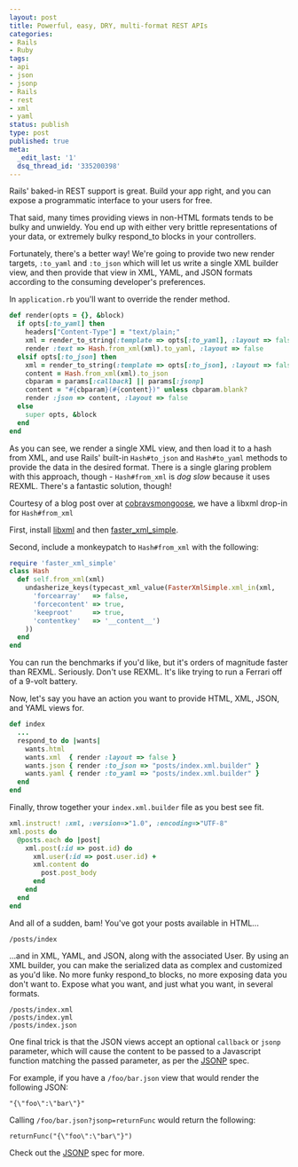 ```yaml
---
layout: post
title: Powerful, easy, DRY, multi-format REST APIs
categories:
- Rails
- Ruby
tags:
- api
- json
- jsonp
- Rails
- rest
- xml
- yaml
status: publish
type: post
published: true
meta:
  _edit_last: '1'
  dsq_thread_id: '335200398'
---
```

Rails' baked-in REST support is great. Build your app right, and you can expose a programmatic interface to your users for free.

That said, many times providing views in non-HTML formats tends to be bulky and unwieldy. You end up with either very brittle representations of your data, or extremely bulky respond_to blocks in your controllers.

Fortunately, there's a better way! We're going to provide two new render targets, `:to_yaml` and `:to_json` which will let us write a single XML builder view, and then provide that view in XML, YAML, and JSON formats according to the consuming developer's preferences.

In `application.rb` you'll want to override the render method.

~~~ruby
def render(opts = {}, &block)
  if opts[:to_yaml] then
    headers["Content-Type"] = "text/plain;"
    xml = render_to_string(:template => opts[:to_yaml], :layout => false)
    render :text => Hash.from_xml(xml).to_yaml, :layout => false
  elsif opts[:to_json] then
    xml = render_to_string(:template => opts[:to_json], :layout => false)
    content = Hash.from_xml(xml).to_json
    cbparam = params[:callback] || params[:jsonp]
    content = "#{cbparam}(#{content})" unless cbparam.blank?
    render :json => content, :layout => false
  else
    super opts, &block
  end
end
~~~

As you can see, we render a single XML view, and then load it to a hash from XML, and use Rails' built-in `Hash#to_json` and `Hash#to_yaml` methods to provide the data in the desired format. There is a single glaring problem with this approach, though - `Hash#from_xml` is <em>dog slow</em> because it uses REXML. There's a fantastic solution, though!

Courtesy of a blog post over at <a href="http://www.visnup.com/entries/423-cobravsmongoose-not-slow-vs-hashfrom_xml-slow-vs-faster_xml_simple-fast">cobravsmongoose</a>, we have a libxml drop-in for `Hash#from_xml`

First, install <a href="http://libxml.rubyforge.org/">libxml</a> and then <a href="http://code.google.com/p/faster-xml-simple/">faster\_xml\_simple</a>.

Second, include a monkeypatch to `Hash#from_xml` with the following:

~~~ruby
require 'faster_xml_simple'
class Hash
  def self.from_xml(xml)
    undasherize_keys(typecast_xml_value(FasterXmlSimple.xml_in(xml,
      'forcearray'   => false,
      'forcecontent' => true,
      'keeproot'     => true,
      'contentkey'   => '__content__')
    ))
  end
end
~~~

You can run the benchmarks if you'd like, but it's orders of magnitude faster than REXML. Seriously. Don't use REXML. It's like trying to run a Ferrari off of a 9-volt battery.

Now, let's say you have an action you want to provide HTML, XML, JSON, and YAML views for.

~~~ruby
def index
  ...
  respond_to do |wants|
    wants.html
    wants.xml  { render :layout => false }
    wants.json { render :to_json => "posts/index.xml.builder" }
    wants.yaml { render :to_yaml => "posts/index.xml.builder" }
  end
end
~~~

Finally, throw together your `index.xml.builder` file as you best see fit.

~~~ruby
xml.instruct! :xml, :version=>"1.0", :encoding=>"UTF-8"
xml.posts do
  @posts.each do |post|
    xml.post(:id => post.id) do
      xml.user(:id => post.user.id) +
      xml.content do
        post.post_body
      end
    end
  end
end
~~~

And all of a sudden, bam! You've got your posts available in HTML...

    /posts/index

...and in XML, YAML, and JSON, along with the associated User. By using an XML builder, you can make the serialized data as complex and customized as you'd like. No more funky respond_to blocks, no more exposing data you don't want to. Expose what you want, and just what you want, in several formats.

    /posts/index.xml
    /posts/index.yml
    /posts/index.json

One final trick is that the JSON views accept an optional `callback` or `jsonp` parameter, which will cause the content to be passed to a Javascript function matching the passed parameter, as per the <a href="http://ajaxian.com/archives/jsonp-json-with-padding">JSONP</a> spec.

For example, if you have a `/foo/bar.json` view that would render the following JSON:

    "{\"foo\":\"bar\"}"

Calling `/foo/bar.json?jsonp=returnFunc` would return the following:

    returnFunc("{\"foo\":\"bar\"}")

Check out the <a href="http://ajaxian.com/archives/jsonp-json-with-padding">JSONP</a> spec for more.
